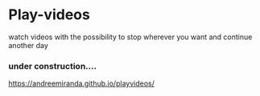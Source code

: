 # Play-videos
  watch videos with the possibility to stop wherever you want and continue another day

  ### under construction....


https://andreemiranda.github.io/playvideos/
